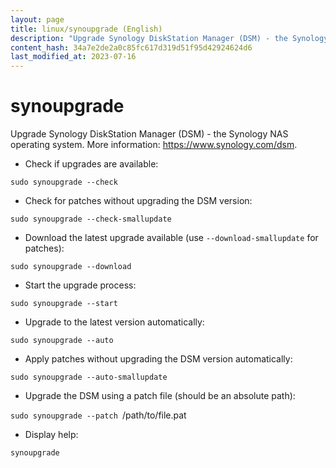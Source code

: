 ```yaml
---
layout: page
title: linux/synoupgrade (English)
description: "Upgrade Synology DiskStation Manager (DSM) - the Synology NAS operating system."
content_hash: 34a7e2de2a0c85fc617d319d51f95d42924624d6
last_modified_at: 2023-07-16
---
```

# synoupgrade

Upgrade Synology DiskStation Manager (DSM) - the Synology NAS operating system.
More information: <https://www.synology.com/dsm>.

- Check if upgrades are available:

`sudo synoupgrade --check`

- Check for patches without upgrading the DSM version:

`sudo synoupgrade --check-smallupdate`

- Download the latest upgrade available (use `--download-smallupdate` for patches):

`sudo synoupgrade --download`

- Start the upgrade process:

`sudo synoupgrade --start`

- Upgrade to the latest version automatically:

`sudo synoupgrade --auto`

- Apply patches without upgrading the DSM version automatically:

`sudo synoupgrade --auto-smallupdate`

- Upgrade the DSM using a patch file (should be an absolute path):

`sudo synoupgrade --patch `<span class="tldr-var badge badge-pill bg-dark-lm bg-white-dm text-white-lm text-dark-dm font-weight-bold">/path/to/file.pat</span>

- Display help:

`synoupgrade`
